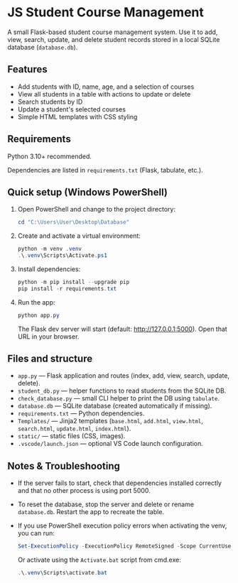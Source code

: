 # JS Student Course Management

A small Flask-based student course management system. Use it to add, view, search, update, and delete student records stored in a local SQLite database (`database.db`).

## Features

- Add students with ID, name, age, and a selection of courses
- View all students in a table with actions to update or delete
- Search students by ID
- Update a student's selected courses
- Simple HTML templates with CSS styling

## Requirements

Python 3.10+ recommended.

Dependencies are listed in `requirements.txt` (Flask, tabulate, etc.).

## Quick setup (Windows PowerShell)

1. Open PowerShell and change to the project directory:

   ```powershell
   cd "C:\Users\User\Desktop\Database"
   ```

2. Create and activate a virtual environment:

   ```powershell
   python -m venv .venv
   .\.venv\Scripts\Activate.ps1
   ```

3. Install dependencies:

   ```powershell
   python -m pip install --upgrade pip
   pip install -r requirements.txt
   ```

4. Run the app:

   ```powershell
   python app.py
   ```

   The Flask dev server will start (default: http://127.0.0.1:5000). Open that URL in your browser.

## Files and structure

- `app.py` — Flask application and routes (index, add, view, search, update, delete).
- `student_db.py` — helper functions to read students from the SQLite DB.
- `check_database.py` — small CLI helper to print the DB using `tabulate`.
- `database.db` — SQLite database (created automatically if missing).
- `requirements.txt` — Python dependencies.
- `Templates/` — Jinja2 templates (`base.html`, `add.html`, `view.html`, `search.html`, `update.html`, `index.html`).
- `static/` — static files (CSS, images).
- `.vscode/launch.json` — optional VS Code launch configuration.

## Notes & Troubleshooting

- If the server fails to start, check that dependencies installed correctly and that no other process is using port 5000.
- To reset the database, stop the server and delete or rename `database.db`. Restart the app to recreate the table.
- If you use PowerShell execution policy errors when activating the venv, you can run:

  ```powershell
  Set-ExecutionPolicy -ExecutionPolicy RemoteSigned -Scope CurrentUser
  ```

  Or activate using the `Activate.bat` script from cmd.exe:

  ```powershell
  .\.venv\Scripts\activate.bat
  ```